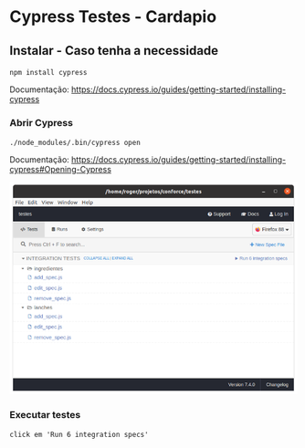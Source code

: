 # Cypress Testes - Cardapio

## Instalar - Caso tenha a necessidade
```
npm install cypress
```
Documentação: https://docs.cypress.io/guides/getting-started/installing-cypress

### Abrir Cypress
```
./node_modules/.bin/cypress open
```
Documentação: https://docs.cypress.io/guides/getting-started/installing-cypress#Opening-Cypress

![Cypress tests](https://github.com/Rogerio-Viana/conforce/blob/master/testes/screenSnapShotTest.png)

### Executar testes
```
click em 'Run 6 integration specs'
```

